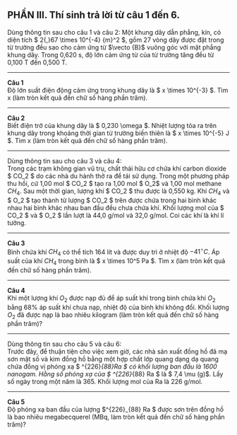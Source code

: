 ## PHẦN III.  Thí sinh trả lời từ câu 1 đến 6.

Dùng thông tin sau cho câu 1 và câu 2:  Một khung dây dẫn phẳng, kín, có diện tích $ 2{,}67 \times 10^{-4} {m}^2 $, gồm 27 vòng dây được đặt trong từ trường đều sao cho cảm ứng từ $\vecto {B}$ vuông góc với mặt phẳng khung dây. Trong 0,620 s, độ lớn cảm ứng từ của từ trường tăng đều từ 0,100 T đến 0,500 T.

---

**Câu 1**  
Độ lớn suất điện động cảm ứng trong khung dây là $ x \times 10^{-3} $. Tìm x (làm tròn kết quả đến chữ số hàng phần trăm).

---

**Câu 2**  
Biết điện trở của khung dây là $ 0,230 \omega $. Nhiệt lượng tỏa ra trên khung dây trong khoảng thời gian từ trường biến thiên là $ x \times 10^{-5} J $. Tìm x (làm tròn kết quả đến chữ số hàng phần trăm).

---

Dùng thông tin sau cho câu 3 và câu 4:  
Trong các trạm không gian vũ trụ, chất thải hữu cơ chứa khí carbon dioxide $ CO_2 $ do các nhà du hành thở ra để tái sử dụng. Trong một phương pháp thu hồi, cứ 1,00 mol $ CO_2 $ tạo ra 1,00 mol $ O_2$ và 1,00 mol methane $CH_4$. Sau một thời gian, lượng khí $ CO_2 $ thu được là 0,550 kg. Khí $CH_4$ và $ O_2 $ tạo thành từ lượng $ CO_2 $ trên được chứa trong hai bình khác nhau hai bình khác nhau ban đầu đều chưa chứa khí. Khối lượng mol của $ CO_2 $ và $ O_2 $ lần lượt là 44,0 g/mol và 32,0 g/mol. Coi các khí là khí lí tưởng.

---

**Câu 3**  
Bình chứa khí $CH_4$ có thể tích 164 lít và được duy trì ở nhiệt độ $-41^\circ C$. Áp suất của khí $CH_4$ trong bình là $ x \times 10^5 Pa $. Tìm x (làm tròn kết quả đến chữ số hàng phần trăm).

---

**Câu 4**  
Khi một lượng khí $O_2$ được nạp đủ để áp suất khí trong bình chứa khí $O_2$ bằng 68% áp suất khí chưa nạp, nhiệt độ của bình khí không đổi. Khối lượng $O_2$ đã được nạp là bao nhiêu kilogram (làm tròn kết quả đến chữ số hàng phần trăm)?

---

Dùng thông tin sau cho câu 5 và câu 6:  
Trước đây, để thuận tiện cho việc xem giờ, các nhà sản xuất đồng hồ đã mạ sơn mặt số và kim đồng hồ bằng một hợp chất lớp quang dạng dạ quang chứa đồng vị phóng xạ $ ^{226}_{88}Ra $ có khối lượng ban đầu là 1600 nanogam. Hằng số phóng xạ của $ ^{226}_{88} Ra $ là $ 7,4 \mu (g)$. Lấy số ngày trong một năm là 365. Khối lượng mol của Ra là 226 g/mol.

---

**Câu 5**  
Độ phóng xạ ban đầu của lượng $^{226}_{88} Ra $ được sơn trên đồng hồ là bao nhiêu megabecquerel (MBq, làm tròn kết quả đến chữ số hàng phần trăm)?
